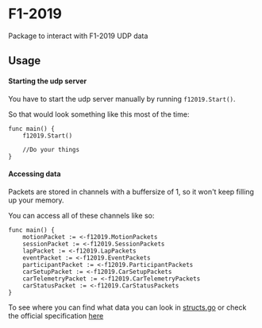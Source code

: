 # F1-2019
Package to interact with F1-2019 UDP data

## Usage

#### Starting the udp server
You have to start the udp server manually by running `f12019.Start()`.

So that would look something like this most of the time:
```
func main() {
    f12019.Start()

    //Do your things
}
```

#### Accessing data
Packets are stored in channels with a buffersize of 1, so it won't keep filling up your memory.

You can access all of these channels like so:
```
func main() {
    motionPacket := <-f12019.MotionPackets
    sessionPacket := <-f12019.SessionPackets
    lapPacket := <-f12019.LapPackets
    eventPacket := <-f12019.EventPackets
    participantPacket := <-f12019.ParticipantPackets
    carSetupPacket := <-f12019.CarSetupPackets
    carTelemetryPacket := <-f12019.CarTelemetryPackets
    carStatusPacket := <-f12019.CarStatusPackets
}
```

To see where you can find what data you can look in [structs.go](https://github.com/Aimless321/F1-2019/tree/master/structs.go) or check the official specification [here](https://forums.codemasters.com/topic/38920-f1-2019-udp-specification/)
